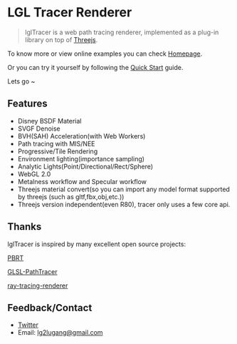 # LGL Tracer Renderer

> lglTracer is a web path tracing renderer, implemented as a plug-in library on top of [Threejs](https://threejs.org/).

To know more or view online examples you can check [Homepage](http://lgltracer.com/).

Or you can try it yourself by following the [Quick Start](guide/quickstart.md) guide.

Lets go ~

## Features

- Disney BSDF Material
- SVGF Denoise
- BVH(SAH) Acceleration(with Web Workers)
- Path tracing with MIS/NEE
- Progressive/Tile Rendering
- Environment lighting(importance sampling)
- Analytic Lights(Point/Directional/Rect/Sphere)
- WebGL 2.0
- Metalness workflow and Specular workflow
- Threejs material convert(so you can import any model format supported by threejs (such as gltf,fbx,obj,etc.))
- Threejs version independent(even R80), tracer only uses a few core api.

## Thanks

lglTracer is inspired by many excellent open source projects:

[PBRT](https://github.com/mmp/pbrt-v3)

[GLSL-PathTracer](https://github.com/knightcrawler25/GLSL-PathTracer)

[ray-tracing-renderer](https://github.com/hoverinc/ray-tracing-renderer)


## Feedback/Contact

* [Twitter](https://twitter.com/WebAMV)
* Email: lg2lugang@gmail.com